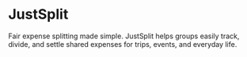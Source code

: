 # JustSplit
Fair expense splitting made simple. JustSplit helps groups easily track, divide, and settle shared expenses for trips, events, and everyday life.
